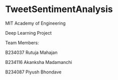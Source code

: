 # TweetSentimentAnalysis

MIT Academy of Engineering

Deep Learning Project

Team Members:


B234037 Rutuja Mahajan


B234116 Akanksha Madamanchi


B234087 Piyush Bhondave
